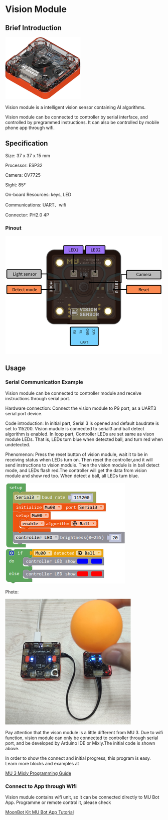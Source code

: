 # Vision Module

## Brief Introduction

![](./images/render_MUVS3_2.png)

Vision module is a intelligent vision sensor containing AI algorithms.

Vision module can be connected to controller by serial interface, and controlled by pregrammed instructions.
It can also be controlled by mobile phone app through wifi.

## Specification

Size: 37 x 37 x 15 mm

Processor: ESP32

Camera: OV7725

Sight: 85°

On-board Resources: keys, LED

Communications: UART、wifi

Connector: PH2.0 4P

### Pinout

![](./images/pinout_MUVS3_2.png)

## Usage

### Serial Communication Example

Vision module can be connected to controller module and receive instructions through serial port.

Hardware connection: Connect the vision module to P9 port, as a UART3 serial port device.

Code introduction: In initial part, Serial 3 is opened and default baudrate is set to 115200.
Vision mudule is connected to serial3 and ball detect algorithm is enabled.
In loop part, Controller LEDs are set same as vison module LEDs. That is, LEDs turn blue when detected ball, and turn red when undetected.

Phenomenon: Press the reset button of vision module, wait it to be in receiving status when LEDs turn on. 
Then reset the controller,and it will send instructions to vision module.
Then the vision module is in ball detect mode, and LEDs flash red.The controller will get the data from vision module and show red too. 
When detect a ball, all LEDs turn blue.

![](./images/Mixly_example_MUVS3_balldetect.png)

Photo: 

![](./images/photo_MUVS3.png)

Pay attention that the vison module is a little different from MU 3. Due to wifi function, vision module 
can only be connected to controller through serial port, and be developed by Arduino IDE or Mixly.The initial code is shown above.

In order to show the connect and initial progress, this program is easy. Learn more blocks and examples at

[MU 3 Mixly Programming Guide](https://morpx-docs.readthedocs.io/en/latest/MUVS3/MUVS3_Mixly/index.html)

### Connect to App through Wifi

Vision mudule contains wifi unit, so it can be connected directly to MU Bot App. Programme or remote control it, please check

[MoonBot Kit MU Bot App Tutorial](https://morpx-docs.readthedocs.io/en/latest/MoonBot/MoonBot_App/index.html)
